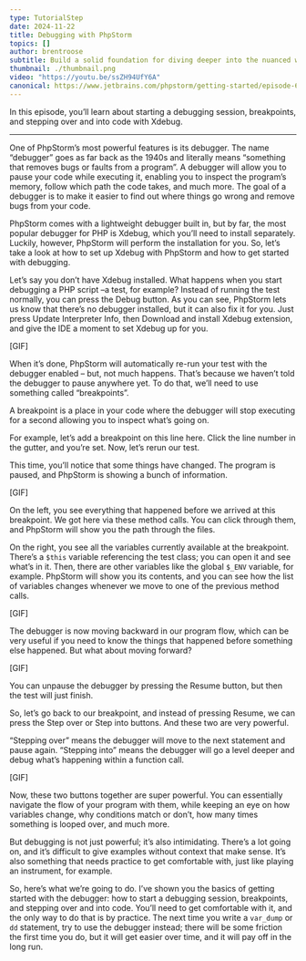 ```yaml
---
type: TutorialStep
date: 2024-11-22
title: Debugging with PhpStorm
topics: []
author: brentroose
subtitle: Build a solid foundation for diving deeper into the nuanced world of debugging in PhpStorm.
thumbnail: ./thumbnail.png
video: "https://youtu.be/ssZH94UfY6A"
canonical: https://www.jetbrains.com/phpstorm/getting-started/episode-6/
---
```


In this episode, you’ll learn about starting a debugging session, breakpoints, and stepping over and into code with Xdebug.

---

One of PhpStorm’s most powerful features is its debugger. The name “debugger” goes as far back as the 1940s and literally means “something that removes bugs or faults from a program”. A debugger will allow you to pause your code while executing it, enabling you to inspect the program’s memory, follow which path the code takes, and much more. The goal of a debugger is to make it easier to find out where things go wrong and remove bugs from your code.

PhpStorm comes with a lightweight debugger built in, but by far, the most popular debugger for PHP is Xdebug, which you’ll need to install separately. Luckily, however, PhpStorm will perform the installation for you. So, let’s take a look at how to set up Xdebug with PhpStorm and how to get started with debugging.

Let’s say you don’t have Xdebug installed. What happens when you start debugging a PHP script –a test, for example? Instead of running the test normally, you can press the Debug button. As you can see, PhpStorm lets us know that there’s no debugger installed, but it can also fix it for you. Just press Update Interpreter Info, then Download and install Xdebug extension, and give the IDE a moment to set Xdebug up for you.

[GIF]

When it’s done, PhpStorm will automatically re-run your test with the debugger enabled – but, not much happens. That’s because we haven’t told the debugger to pause anywhere yet. To do that, we’ll need to use something called “breakpoints”.

A breakpoint is a place in your code where the debugger will stop executing for a second allowing you to inspect what’s going on.

For example, let’s add a breakpoint on this line here. Click the line number in the gutter, and you’re set. Now, let’s rerun our test.

This time, you’ll notice that some things have changed. The program is paused, and PhpStorm is showing a bunch of information.

[GIF]

On the left, you see everything that happened before we arrived at this breakpoint. We got here via these method calls. You can click through them, and PhpStorm will show you the path through the files.

On the right, you see all the variables currently available at the breakpoint. There’s a `$this` variable referencing the test class; you can open it and see what’s in it. Then, there are other variables like the global `$_ENV` variable, for example. PhpStorm will show you its contents, and you can see how the list of variables changes whenever we move to one of the previous method calls.

[GIF]

The debugger is now moving backward in our program flow, which can be very useful if you need to know the things that happened before something else happened. But what about moving forward?

[GIF]

You can unpause the debugger by pressing the Resume button, but then the test will just finish.

So, let’s go back to our breakpoint, and instead of pressing Resume, we can press the Step over or Step into buttons. And these two are very powerful.

“Stepping over” means the debugger will move to the next statement and pause again. “Stepping into” means the debugger will go a level deeper and debug what’s happening within a function call.

[GIF]

Now, these two buttons together are super powerful. You can essentially navigate the flow of your program with them, while keeping an eye on how variables change, why conditions match or don’t, how many times something is looped over, and much more.

But debugging is not just powerful; it’s also intimidating. There’s a lot going on, and it’s difficult to give examples without context that make sense. It’s also something that needs practice to get comfortable with, just like playing an instrument, for example.

So, here’s what we’re going to do. I’ve shown you the basics of getting started with the debugger: how to start a debugging session, breakpoints, and stepping over and into code. You’ll need to get comfortable with it, and the only way to do that is by practice. The next time you write a `var_dump` or `dd` statement, try to use the debugger instead; there will be some friction the first time you do, but it will get easier over time, and it will pay off in the long run.

